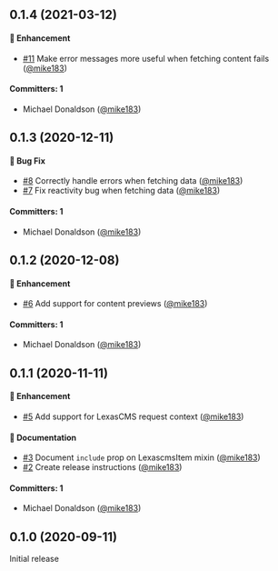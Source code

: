 ## 0.1.4 (2021-03-12)

#### :rocket: Enhancement
* [#11](https://github.com/LexasCMS/vsf-lexascms/pull/11) Make error messages more useful when fetching content fails ([@mike183](https://github.com/mike183))

#### Committers: 1
- Michael Donaldson ([@mike183](https://github.com/mike183))

## 0.1.3 (2020-12-11)

#### :bug: Bug Fix
* [#8](https://github.com/LexasCMS/vsf-lexascms/pull/8) Correctly handle errors when fetching data ([@mike183](https://github.com/mike183))
* [#7](https://github.com/LexasCMS/vsf-lexascms/pull/7) Fix reactivity bug when fetching data ([@mike183](https://github.com/mike183))

#### Committers: 1
- Michael Donaldson ([@mike183](https://github.com/mike183))

## 0.1.2 (2020-12-08)

#### :rocket: Enhancement
* [#6](https://github.com/LexasCMS/vsf-lexascms/pull/6) Add support for content previews ([@mike183](https://github.com/mike183))

#### Committers: 1
- Michael Donaldson ([@mike183](https://github.com/mike183))

## 0.1.1 (2020-11-11)

#### :rocket: Enhancement
* [#5](https://github.com/LexasCMS/vsf-lexascms/pull/5) Add support for LexasCMS request context ([@mike183](https://github.com/mike183))

#### :memo: Documentation
* [#3](https://github.com/LexasCMS/vsf-lexascms/pull/3) Document `include` prop on LexascmsItem mixin ([@mike183](https://github.com/mike183))
* [#2](https://github.com/LexasCMS/vsf-lexascms/pull/2) Create release instructions ([@mike183](https://github.com/mike183))

#### Committers: 1
- Michael Donaldson ([@mike183](https://github.com/mike183))

## 0.1.0 (2020-09-11)

Initial release


